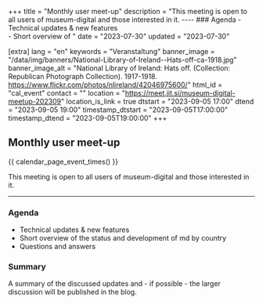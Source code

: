 +++
title = "Monthly user meet-up"
description = "This meeting is open to all users of museum-digital and those interested in it.  ----  ### Agenda  - Technical updates & new features<br /> - Short overview of "
date = "2023-07-30"
updated = "2023-07-30"

[extra]
lang = "en"
keywords = "Veranstaltung"
banner_image = "/data/img/banners/National-Library-of-Ireland--Hats-off-ca-1918.jpg"
banner_image_alt = "National Library of Ireland:  Hats off. (Collection: Republican Photograph Collection). 1917-1918. https://www.flickr.com/photos/nlireland/42046975600/"
html_id = "cal_event"
contact = ""
location = "https://meet.jit.si/museum-digital-meetup-202309"
location_is_link = true
dtstart = "2023-09-05 17:00"
dtend = "2023-09-05 19:00"
timestamp_dtstart = "2023-09-05T17:00:00"
timestamp_dtend = "2023-09-05T19:00:00"
+++

## Monthly user meet-up

{{ calendar_page_event_times() }}

This meeting is open to all users of museum-digital and those interested in it.

----

### Agenda

- Technical updates & new features<br />
- Short overview of the status and development of md by country<br />
- Questions and answers

### Summary

A summary of the discussed updates and - if possible - the larger discussion will be published in the blog.
